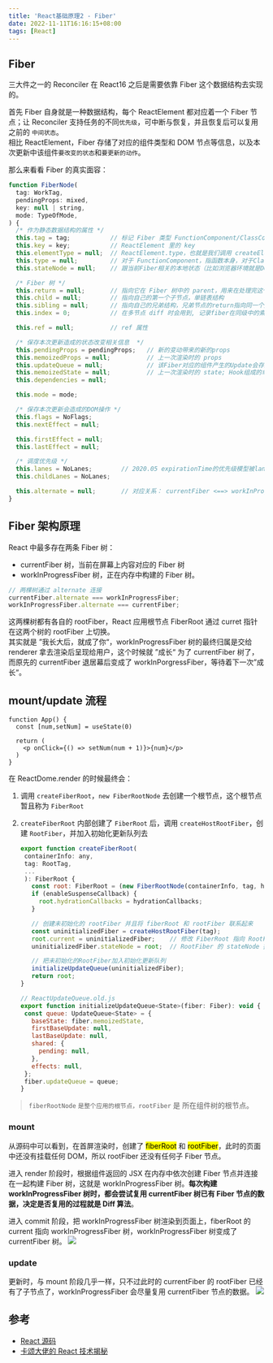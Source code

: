 ```yaml
---
title: 'React基础原理2 - Fiber'
date: 2022-11-11T16:16:15+08:00
tags: [React]
---
```


## Fiber

三大件之一的 Reconciler 在 React16 之后是需要依靠 Fiber 这个数据结构去实现的。

首先 Fiber 自身就是一种数据结构，每个 ReactElement 都对应着一个 Fiber 节点；让 Reconciler 支持任务的不同`优先级`，可中断与恢复，并且恢复后可以复用之前的 `中间状态`。  
相比 ReactElement，Fiber 存储了对应的组件类型和 DOM 节点等信息，以及本次更新中该组件`要改变的状态`和`要更新的动作`。

那么来看看 Fiber 的真实面容：

```JavaScript
function FiberNode(
  tag: WorkTag,
  pendingProps: mixed,
  key: null | string,
  mode: TypeOfMode,
) {
  /* 作为静态数据结构的属性 */
  this.tag = tag;           // 标记 Fiber 类型 FunctionComponent/ClassComponent/HostRoot...共25种(17.0.2)
  this.key = key;           // ReactElement 里的 key
  this.elementType = null;  // ReactElement.type，也就是我们调用 createElement 的第一个参数
  this.type = null;         // 对于 FunctionComponent，指函数本身，对于ClassComponent，指class，对于HostComponent，指DOM节点tagName
  this.stateNode = null;    // 跟当前Fiber相关的本地状态（比如浏览器环境就是DOM节点）

  /* Fiber 树 */
  this.return = null;       // 指向它在 Fiber 树中的 parent，用来在处理完这个节点之后向上返回
  this.child = null;        // 指向自己的第一个子节点，单链表结构
  this.sibling = null;      // 指向自己的兄弟结构，兄弟节点的return指向同一个父节点
  this.index = 0;           // 在多节点 diff 时会用到, 记录fiber在同级中的索引位置

  this.ref = null;          // ref 属性

  /* 保存本次更新造成的状态改变相关信息  */
  this.pendingProps = pendingProps;   // 新的变动带来的新的props
  this.memoizedProps = null;          // 上一次渲染时的 props
  this.updateQueue = null;            // 该Fiber对应的组件产生的Update会存放在这个队列里面; classComponent的UpdateQueue
  this.memoizedState = null;          // 上一次渲染时的 state; Hook组成的单链表,存这该hook下的UpdateQueue
  this.dependencies = null;

  this.mode = mode;

  /* 保存本次更新会造成的DOM操作 */
  this.flags = NoFlags;
  this.nextEffect = null;

  this.firstEffect = null;
  this.lastEffect = null;

  /* 调度优先级 */
  this.lanes = NoLanes;        // 2020.05 expirationTime的优先级模型被lanes取代
  this.childLanes = NoLanes;

  this.alternate = null;       // 对应关系： currentFiber <==> workInProgressFiber 在渲染完成之后他们会交换位置
}
```

## Fiber 架构原理

React 中最多存在两条 Fiber 树：

- currentFiber 树，当前在屏幕上内容对应的 Fiber 树
- workInProgressFiber 树，正在内存中构建的 Fiber 树。

```JavaScript
// 两棵树通过 alternate 连接
currentFiber.alternate === workInProgressFiber;
workInProgressFiber.alternate === currentFiber;
```

这两棵树都有各自的 rootFiber，React 应用根节点 FiberRoot 通过 curret 指针在这两个树的 rootFiber 上切换。  
其实就是 ”我长大后，就成了你“，workInProgressFiber 树的最终归属是交给 renderer 拿去渲染后呈现给用户，这个时候就 ”成长“ 为了 currentFiber 树了，而原先的 currentFiber 退居幕后变成了 workInPorgressFiber，等待着下一次”成长“。

## mount/update 流程

```JSX
function App() {
  const [num,setNum] = useState(0)

  return (
    <p onClick={() => setNum(num + 1)}>{num}</p>
  )
}
```

在 ReactDome.render 的时候最终会：

1. 调用 `createFiberRoot`，`new FiberRootNode` 去创建一个根节点，这个根节点暂且称为 `FiberRoot`
2. `createFiberRoot` 内部创建了 `FiberRoot` 后，调用 `createHostRootFiber`，创建 `RootFiber`，并加入初始化更新队列去

   ```JavaScript
   export function createFiberRoot(
    containerInfo: any,
    tag: RootTag,
    ...
    ): FiberRoot {
      const root: FiberRoot = (new FiberRootNode(containerInfo, tag, hydrate): any);
      if (enableSuspenseCallback) {
        root.hydrationCallbacks = hydrationCallbacks;
      }

      // 创建未初始化的 rootFiber 并且将 fiberRoot 和 rootFiber 联系起来
      const uninitializedFiber = createHostRootFiber(tag);
      root.current = uninitializedFiber;    // 修改 FiberRoot 指向 RootFiber
      uninitializedFiber.stateNode = root;  // RootFiber 的 stateNode 指向 FiberRoot, stateNode is any.

      // 把未初始化的RootFiber加入初始化更新队列
      initializeUpdateQueue(uninitializedFiber);
      return root;
   }

   // ReactUpdateQueue.old.js
   export function initializeUpdateQueue<State>(fiber: Fiber): void {
    const queue: UpdateQueue<State> = {
      baseState: fiber.memoizedState,
      firstBaseUpdate: null,
      lastBaseUpdate: null,
      shared: {
        pending: null,
      },
      effects: null,
    };
    fiber.updateQueue = queue;
   }
   ```

> `fiberRootNode` `是整个应用的根节点，rootFiber` 是 <App/> 所在组件树的根节点。

### mount

从源码中可以看到，在首屏渲染时，创建了 <mark>fiberRoot</mark> 和 <mark>rootFiber</mark>，此时的页面中还没有挂载任何 DOM，所以 rootFiber 还没有任何子 Fiber 节点。

进入 render 阶段时，根据组件返回的 JSX 在内存中依次创建 Fiber 节点并连接在一起构建 Fiber 树，这就是 workInProgressFiber 树。**每次构建 workInProgressFiber 树时，都会尝试复用 currentFiber 树已有 Fiber 节点的数据，决定是否复用的过程就是 Diff 算法**。

进入 commit 阶段，把 workInProgressFiber 树渲染到页面上，fiberRoot 的 current 指向 workInProgressFiber 树，workInProgressFiber 树变成了 currentFiber 树。
![](https://cdn.staticaly.com/gh/yokiizx/picgo@master/img/202211130020382.png)

### update

更新时，与 mount 阶段几乎一样，只不过此时的 currentFiber 的 rootFiber 已经有了子节点了，workInProgressFiber 会尽量复用 currentFiber 节点的数据。
![](https://cdn.staticaly.com/gh/yokiizx/picgo@master/img/202211130020090.png)

## 参考

- [React 源码](https://github.com/facebook/react)
- [卡颂大佬的 React 技术揭秘](https://react.iamkasong.com/)
